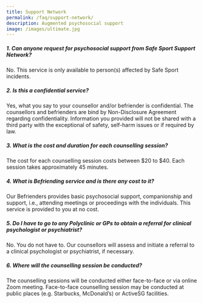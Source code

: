 ```yaml
---
title: Support Network
permalink: /faq/support-network/
description: Augmented psychosocial support
image: /images/ultimate.jpg
---
```


##### **1. Can anyone request for psychosocial support from Safe Sport Support Network?**

No. This service is only available to person(s) affected by Safe Sport incidents.


##### **2. Is this a confidential service?**

Yes, what you say to your counsellor and/or befriender is confidential. The counsellors and
befrienders are bind by Non-Disclosure Agreement regarding confidentiality. Information you
provided will not be shared with a third party with the exceptional of safety, self-harm issues or if
required by law.


##### **3. What is the cost and duration for each counselling session?**

The cost for each counselling session costs between $20 to $40. Each session takes
approximately 45 minutes.

##### **4. What is Befriending service and is there any cost to it?**

Our Befrienders provides basic psychosocial support, companionship and support, i.e.,
attending meetings or proceedings with the individuals. This service is provided to you at no cost.


##### **5. Do I have to go to any Polyclinic or GPs to obtain a referral for clinical psychologist or psychiatrist?**

No. You do not have to. Our counsellors will assess and initiate a referral to a clinical
psychologist or psychiatrist, if necessary.

##### **6. Where will the counselling session be conducted?**

The counselling sessions will be conducted either face-to-face or via online Zoom meeting.
Face-to-face counselling session may be conducted at public places (e.g. Starbucks, McDonald’s)
or ActiveSG facilities.
